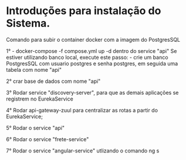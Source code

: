 # Introduções para instalação do Sistema.

Comando para subir o container docker com a imagem do PostgresSQL

1°
	- docker-compose -f compose.yml up -d dentro do service "api"
	Se estiver utilizando banco local, execute este passo:
	- crie um banco PostgresSQL com usuario postgres e senha postgres, em seguida uma tabela com nome "api"
	
	
2° crar base de dados com nome "api"

3° Rodar service "discovery-server", para que as demais aplicações se registrem no EurekaService

4° Rodar api-gateway-zuul para centralizar as rotas a partir do EurekaService;

5° Rodar o service "api"

6° Rodar o service "frete-service"

7° Rodar o service "angular-service" utlizando o comando ng s
